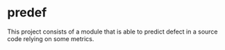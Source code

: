 # predef
This project consists of a module that is able to predict defect in a source code relying on some metrics.
